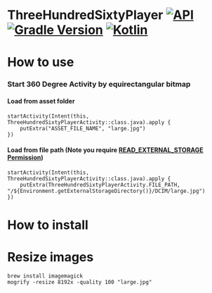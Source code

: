 # ThreeHundredSixtyPlayer [![API](https://img.shields.io/badge/API-15%2B-brightgreen.svg?style=flat)](https://android-arsenal.com/api?level=17) [![Gradle Version](https://img.shields.io/badge/gradle-4.8.1-green.svg)](https://docs.gradle.org/current/release-notes)  [![Kotlin](https://img.shields.io/badge/kotlin-1.2.50-green.svg)](https://kotlinlang.org/)  

# How to use

### Start 360 Degree Activity by equirectangular bitmap

#### Load from asset folder 

    startActivity(Intent(this, ThreeHundredSixtyPlayerActivity::class.java).apply {
        putExtra("ASSET_FILE_NAME", "large.jpg")
    })

#### Load from file path (Note you require [READ_EXTERNAL_STORAGE Permission](https://developer.android.com/reference/android/Manifest.permission.html#READ_EXTERNAL_STORAGE)) 
    
    startActivity(Intent(this, ThreeHundredSixtyPlayerActivity::class.java).apply {
        putExtra(ThreeHundredSixtyPlayerActivity.FILE_PATH, "/${Environment.getExternalStorageDirectory()}/DCIM/large.jpg")
    })
     
# How to install

# Resize images

    brew install imagemagick
    mogrify -resize 8192x -quality 100 "large.jpg" 